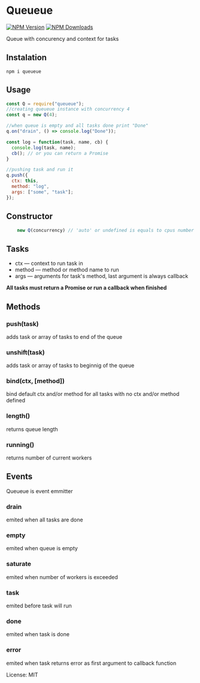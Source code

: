 # Queueue

[![NPM Version](https://img.shields.io/npm/v/queueue.svg?style=flat-square)](https://www.npmjs.com/package/queueue)
[![NPM Downloads](https://img.shields.io/npm/dt/queueue.svg?style=flat-square)](https://www.npmjs.com/package/queueue)

Queue with concurency and context for tasks

## Instalation

`npm i queueue`

## Usage
```js
const Q = require("queueue");
//creating queueue instance with concurrency 4
const q = new Q(4);

//when queue is empty and all tasks done print "Done"
q.on("drain", () => console.log("Done"));

const log = function(task, name, cb) {
  console.log(task, name);
  cb(); // or you can return a Promise
}

//pushing task and run it
q.push({
  ctx: this,
  method: "log",
  args: ["some", "task"];
});

```

## Constructor
```js
    new Q(concurrency) // 'auto' or undefined is equals to cpus number
```

## Tasks
* ctx — context to run task in
* method — method or method name to run
* args — arguments for task's method, last argument is always callback

**All tasks must return a Promise or run a callback when finished**

## Methods
### push(task)
adds task or array of tasks to end of the queue

### unshift(task)
adds task or array of tasks to beginnig of the queue

### bind(ctx, [method])
bind default ctx and/or method for all tasks with no ctx and/or method defined

### length()
returns queue length

### running()
returns number of current workers

## Events
Queueue is event emmitter

### drain
emited when all tasks are done

### empty
emited when queue is empty

### saturate
emited when number of workers is exceeded

### task
emited before task will run

### done
emited when task is done

### error
emited when task returns error as first argument to callback function

License: MIT
